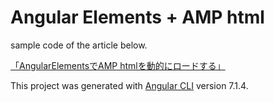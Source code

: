 # Angular Elements + AMP html

sample code of the article below.

[「AngularElementsでAMP htmlを動的にロードする」](https://qiita.com/studioTeaTwo/items/e0d60ddbede5657bbd7a)


This project was generated with [Angular CLI](https://github.com/angular/angular-cli) version 7.1.4.


